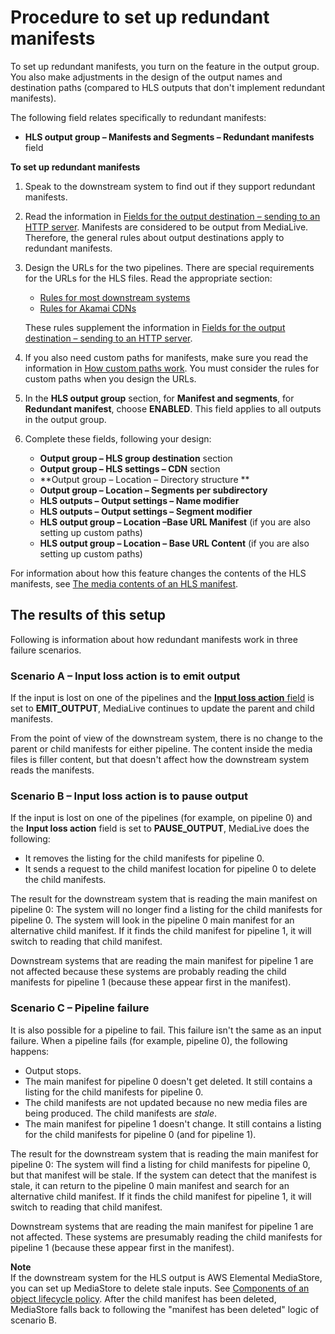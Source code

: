 # Procedure to set up redundant manifests<a name="hls-rm-procedure"></a>

To set up redundant manifests, you turn on the feature in the output group\. You also make adjustments in the design of the output names and destination paths \(compared to HLS outputs that don't implement redundant manifests\)\.

The following field relates specifically to redundant manifests:
+ **HLS output group – Manifests and Segments – Redundant manifests** field

**To set up redundant manifests**

1. Speak to the downstream system to find out if they support redundant manifests\.

1. Read the information in [Fields for the output destination – sending to an HTTP server](hls-destinations-http.md)\. Manifests are considered to be output from MediaLive\. Therefore, the general rules about output destinations apply to redundant manifests\.

1. Design the URLs for the two pipelines\. There are special requirements for the URLs for the HLS files\. Read the appropriate section:
   + [Rules for most downstream systems](hls-redundant-manif-most-systems.md) 
   + [Rules for Akamai CDNs](hls-redundant-manif-akamai.md)

   These rules supplement the information in [Fields for the output destination – sending to an HTTP server](hls-destinations-http.md)\.

1. If you also need custom paths for manifests, make sure you read the information in [How custom paths work](hls-manifests-how-work.md#hls-custom-manifest-paths)\. You must consider the rules for custom paths when you design the URLs\.

1. In the **HLS output group** section, for **Manifest and segments**, for **Redundant manifest**, choose **ENABLED**\. This field applies to all outputs in the output group\.

1. Complete these fields, following your design:
   + **Output group – HLS group destination** section
   + **Output group – HLS settings – CDN** section
   + **Output group – Location – Directory structure **
   + **Output group – Location – Segments per subdirectory**
   + **HLS outputs – Output settings – Name modifier**
   + **HLS outputs – Output settings – Segment modifier**
   + **HLS output group – Location –Base URL Manifest** \(if you are also setting up custom paths\)
   + **HLS output group – Location – Base URL Content** \(if you are also setting up custom paths\) 

For information about how this feature changes the contents of the HLS manifests, see [The media contents of an HLS manifest](hls-rm-manifests-contents.md)\.

## The results of this setup<a name="hls-redundant-manif-results"></a>

Following is information about how redundant manifests work in three failure scenarios\.

### Scenario A – Input loss action is to emit output<a name="hls-redundant-manif-results-emit"></a>

If the input is lost on one of the pipelines and the [**Input loss action** field](hls-resiliency.md) is set to **EMIT\_OUTPUT**, MediaLive continues to update the parent and child manifests\. 

From the point of view of the downstream system, there is no change to the parent or child manifests for either pipeline\. The content inside the media files is filler content, but that doesn't affect how the downstream system reads the manifests\.

### Scenario B – Input loss action is to pause output<a name="hls-redundant-manif-results-pause"></a>

If the input is lost on one of the pipelines \(for example, on pipeline 0\) and the **Input loss action** field is set to **PAUSE\_OUTPUT**, MediaLive does the following:
+ It removes the listing for the child manifests for pipeline 0\. 
+ It sends a request to the child manifest location for pipeline 0 to delete the child manifests\.

The result for the downstream system that is reading the main manifest on pipeline 0: The system will no longer find a listing for the child manifests for pipeline 0\. The system will look in the pipeline 0 main manifest for an alternative child manifest\. If it finds the child manifest for pipeline 1, it will switch to reading that child manifest\. 

Downstream systems that are reading the main manifest for pipeline 1 are not affected because these systems are probably reading the child manifests for pipeline 1 \(because these appear first in the manifest\)\. 

### Scenario C – Pipeline failure<a name="hls-redundant-manif-results-pipeline-failure"></a>

It is also possible for a pipeline to fail\. This failure isn't the same as an input failure\. When a pipeline fails \(for example, pipeline 0\), the following happens:
+ Output stops\.
+ The main manifest for pipeline 0 doesn't get deleted\. It still contains a listing for the child manifests for pipeline 0\. 
+ The child manifests are not updated because no new media files are being produced\. The child manifests are *stale*\.
+ The main manifest for pipeline 1 doesn't change\. It still contains a listing for the child manifests for pipeline 0 \(and for pipeline 1\)\.

The result for the downstream system that is reading the main manifest for pipeline 0: The system will find a listing for child manifests for pipeline 0, but that manifest will be stale\. If the system can detect that the manifest is stale, it can return to the pipeline 0 main manifest and search for an alternative child manifest\. If it finds the child manifest for pipeline 1, it will switch to reading that child manifest\. 

Downstream systems that are reading the main manifest for pipeline 1 are not affected\. These systems are presumably reading the child manifests for pipeline 1 \(because these appear first in the manifest\)\.

**Note**  
If the downstream system for the HLS output is AWS Elemental MediaStore, you can set up MediaStore to delete stale inputs\. See [Components of an object lifecycle policy](https://docs.aws.amazon.com/mediastore/latest/ug/policies-object-lifecycle-components.html)\. After the child manifest has been deleted, MediaStore falls back to following the "manifest has been deleted" logic of scenario B\.